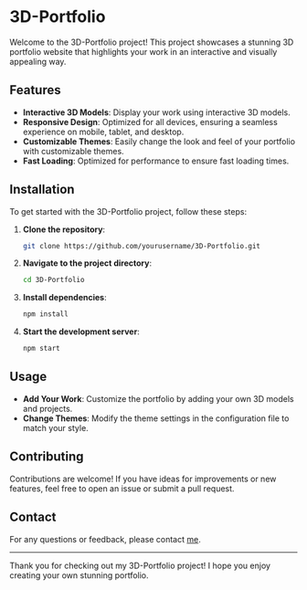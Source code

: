 # 3D-Portfolio

Welcome to the 3D-Portfolio project! This project showcases a stunning 3D portfolio website that highlights your work in an interactive and visually appealing way.

## Features

- **Interactive 3D Models**: Display your work using interactive 3D models.
- **Responsive Design**: Optimized for all devices, ensuring a seamless experience on mobile, tablet, and desktop.
- **Customizable Themes**: Easily change the look and feel of your portfolio with customizable themes.
- **Fast Loading**: Optimized for performance to ensure fast loading times.

## Installation

To get started with the 3D-Portfolio project, follow these steps:

1. **Clone the repository**:

   ```bash
   git clone https://github.com/yourusername/3D-Portfolio.git
   ```

2. **Navigate to the project directory**:

   ```bash
   cd 3D-Portfolio
   ```

3. **Install dependencies**:

   ```bash
   npm install
   ```

4. **Start the development server**:
   ```bash
   npm start
   ```

## Usage

- **Add Your Work**: Customize the portfolio by adding your own 3D models and projects.
- **Change Themes**: Modify the theme settings in the configuration file to match your style.

## Contributing

Contributions are welcome! If you have ideas for improvements or new features, feel free to open an issue or submit a pull request.

## Contact

For any questions or feedback, please contact [me](mailto:biswayan.mehra.official@gmail.com).

---

Thank you for checking out my 3D-Portfolio project! I hope you enjoy creating your own stunning portfolio.
